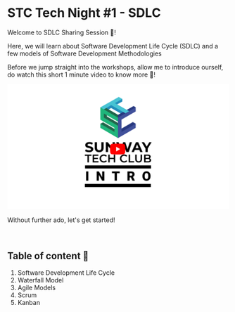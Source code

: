 # STC Tech Night #1 - SDLC

Welcome to SDLC Sharing Session 🥳!

Here, we will learn about Software Development Life Cycle (SDLC) and a few models of Software Development Methodologies
 
Before we jump straight into the workshops, allow me to introduce ourself, do watch this short 1 minute video to know more 🎇!

[![intro video](/assets/banner.png)](https://www.youtube.com/watch?v=aBNvCoJP-ag)

Without further ado, let's get started!

<br>

## Table of content 📄

1. Software Development Life Cycle
2. Waterfall Model
3. Agile Models
4. Scrum
5. Kanban
